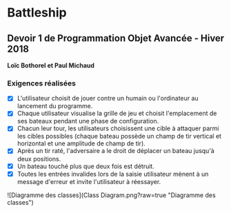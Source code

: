 # Battleship

<h2>Devoir 1 de Programmation Objet Avancée - Hiver 2018</h2>
<b>Loïc Bothorel et Paul Michaud</b>

<h3>Exigences réalisées</h3>

- [x] L'utilisateur choisit de jouer contre un humain ou l'ordinateur au lancement du programme.
- [x] Chaque utilisateur visualise la grille de jeu et choisit l'emplacement de ses bateaux pendant une phase de configuration.
- [x] Chacun leur tour, les utilisateurs choisissent une cible à attaquer parmi les cibles possibles (chaque bateau possède un champ de tir vertical et horizontal et une amplitude de champ de tir).
- [x] Après un tir raté, l'adversaire a le droit de déplacer un bateau jusqu'à deux positions.
- [x] Un bateau touché plus que deux fois est détruit.
- [x] Toutes les entrées invalides lors de la saisie utilisateur mènent à un message d'erreur et invite l'utilisateur à réessayer.

![Diagramme des classes](Class Diagram.png?raw=true "Diagramme des classes")
